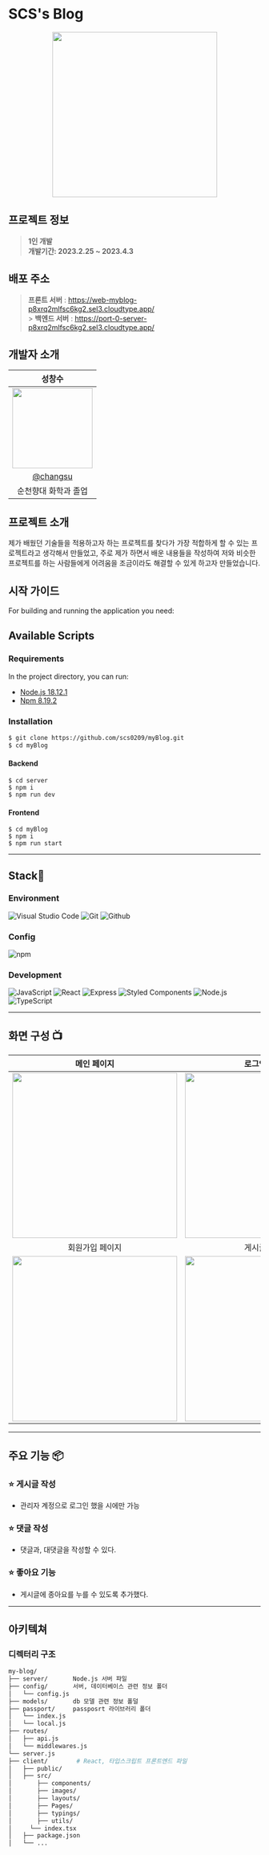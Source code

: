 # SCS's Blog

<div align="center">
<img src="https://user-images.githubusercontent.com/110822847/229564131-388a385d-c880-4ab7-967d-d392a6dec03f.png" width="329">
</div>

## 프로젝트 정보

> **1인 개발** <br/> **개발기간: 2023.2.25 ~ 2023.4.3**

## 배포 주소

> **프론트 서버** : https://web-myblog-p8xrq2mlfsc6kg2.sel3.cloudtype.app/ <br> > **백엔드 서버** : https://port-0-server-p8xrq2mlfsc6kg2.sel3.cloudtype.app/<br>

## 개발자 소개

|                                                              성창수                                                              |
| :------------------------------------------------------------------------------------------------------------------------------: |
| <img src="https://user-images.githubusercontent.com/110822847/229564340-070947f1-3f34-4cf4-b25f-ffe2d274be50.jpg" width="160px"> |
|                                              [@changsu](https://github.com/scs0209)                                              |
|                                                       순천향대 화학과 졸업                                                       |

## 프로젝트 소개

제가 배웠던 기술들을 적용하고자 하는 프로젝트를 찾다가 가장 적합하게 할 수 있는 프로젝트라고 생각해서 만들었고, 주로 제가 하면서 배운 내용들을 작성하여 저와 비슷한 프로젝트를 하는 사람들에게 어려움을 조금이라도 해결할 수 있게 하고자 만들었습니다.

## 시작 가이드

For building and running the application you need:

## Available Scripts

### Requirements

In the project directory, you can run:

- [Node.js 18.12.1](https://nodejs.org/ca/blog/release/v18.12.1/)
- [Npm 8.19.2](https://www.npmjs.com/package/npm/v/8.19.2)

### Installation

```bash
$ git clone https://github.com/scs0209/myBlog.git
$ cd myBlog
```

#### Backend

```
$ cd server
$ npm i
$ npm run dev
```

#### Frontend

```
$ cd myBlog
$ npm i
$ npm run start
```

---

## Stack🤡

### Environment

![Visual Studio Code](https://img.shields.io/badge/Visual%20Studio%20Code-007ACC?style=for-the-badge&logo=Visual%20Studio%20Code&logoColor=white)
![Git](https://img.shields.io/badge/Git-F05032?style=for-the-badge&logo=Git&logoColor=white)
![Github](https://img.shields.io/badge/GitHub-181717?style=for-the-badge&logo=GitHub&logoColor=white)

### Config

![npm](https://img.shields.io/badge/npm-CB3837?style=for-the-badge&logo=npm&logoColor=white)

### Development

![JavaScript](https://img.shields.io/badge/JavaScript-F7DF1E?style=for-the-badge&logo=Javascript&logoColor=white)
![React](https://img.shields.io/badge/React-20232A?style=for-the-badge&logo=react&logoColor=61DAFB)
![Express](https://img.shields.io/badge/express-%20-%23000.svg?&style=for-the-badge&logo=express&logoColor=white")
![Styled Components](https://img.shields.io/badge/styled--components-%20-%23DB7093.svg?&style=for-the-badge&logo=styled-components&logoColor=white")
![Node.js](https://img.shields.io/badge/node.js-%20-%23339933.svg?&style=for-the-badge&logo=node.js&logoColor=white")
![TypeScript](https://img.shields.io/badge/typescript-%20-%23007ACC.svg?&style=for-the-badge&logo=typescript&logoColor=white")

---
## 화면 구성 📺
| 메인 페이지  |  로그인 페이지   |
| :-------------------------------------------: | :------------: |
|  <img width="329" src= "https://user-images.githubusercontent.com/110822847/229567497-b5607bb5-5d3c-44e3-b32e-0b3edbf83564.PNG"/> |  <img width="329" src="https://user-images.githubusercontent.com/110822847/229567670-2b7d644f-4e1e-4b93-a168-89c2d32f0b68.PNG"/>|  
| 회원가입 페이지   |  게시글 페이지   |  
| <img width="329" src="https://user-images.githubusercontent.com/110822847/229567915-4c21d3a9-9d57-4eb5-b919-d52842b4f9f9.PNG"/>   |  <img width="329" src="https://user-images.githubusercontent.com/110822847/229568037-a07a998c-1d5a-43c2-b9a5-8caae388cb27.PNG"/>     |

---
## 주요 기능 📦

### ⭐️ 게시글 작성
- 관리자 계정으로 로그인 했을 시에만 가능

### ⭐️ 댓글 작성
- 댓글과, 대댓글을 작성할 수 있다.

### ⭐️ 좋아요 기능
- 게시글에 종아요를 누를 수 있도록 추가했다.

---
## 아키텍쳐

### 디렉터리 구조
```bash
my-blog/
├── server/       Node.js 서버 파일
├── config/       서버, 데이터베이스 관련 정보 폴더
│   └── config.js
├── models/       db 모델 관련 정보 폴덜
├── passport/     passposrt 라이브러리 폴더
│   └── index.js
│   └── local.js
├── routes/
│   ├── api.js
│   └── middlewares.js
└── server.js
├── client/        # React, 타입스크립트 프론트엔드 파일
│   ├── public/
│   ├── src/
│       ├── components/
│       ├── images/
│       ├── layouts/
│       ├── Pages/
│       ├── typings/
│       ├── utils/
│     └── index.tsx 
│   ├── package.json
│   └── ...
